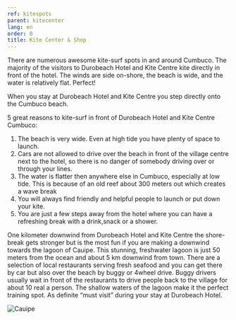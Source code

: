 ```yaml
---
ref: kitespots
parent: kitecenter
lang: en
order: 0
title: Kite Center & Shop
---
```

There are numerous awesome kite-surf spots in and around Cumbuco.
The majority of the visitors to Durobeach Hotel and Kite Centre kite directly in front of the hotel. The winds are side on-shore, the beach is wide, and the water is relatively flat. Perfect!

When you stay at Durobeach Hotel and Kite Centre you step directly onto the Cumbuco beach.

5 great reasons to kite-surf in front of Durobeach Hotel and Kite Centre Cumbuco:

1. The beach is very wide. Even at high tide you have plenty of space to launch.
2. Cars are not allowed to drive over the beach in front of the village centre next to the hotel, so there is no danger of somebody driving over or through your lines.
3. The water is flatter then anywhere else in Cumbuco, especially at low tide. This is because of an old reef about 300 meters out which creates a wave break
4. You will always find friendly and helpful people to launch or put down your kite.
5. You are just a few steps away from the hotel where you can have a refreshing break with a drink,snack or a shower.

One kilometer downwind from Durobeach Hotel and Kite Centre the shore-break gets stronger but is the most fun if you are making a downwind towards the lagoon of Cauipe. This stunning, freshwater lagoon is just 50 meters from the ocean and about 5 km downwind from town. There are a selection of local restaurants serving fresh seafood and you can get there by car but also over the beach by buggy or 4wheel drive. Buggy drivers usually wait in front of the restaurants to drive people back to the village for about 10 real a person. The shallow waters of the lagoon make it the perfect training spot. As definite “must visit” during your stay at Durobeach Hotel.

![Cauipe](http://www.durobeach.com/media/medialibrary/2013/06/Lagoa_do_Cauipe_940_450.jpg)
